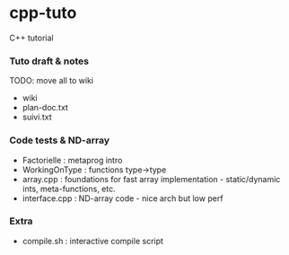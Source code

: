 cpp-tuto
========

C++ tutorial

### Tuto draft & notes
TODO: move all to wiki
  * wiki
  * plan-doc.txt
  * suivi.txt

### Code tests & ND-array
  * Factorielle : metaprog intro
  * WorkingOnType : functions type->type
  * array.cpp : foundations for fast array implementation - static/dynamic ints, meta-functions, etc.
  * interface.cpp : ND-array code - nice arch but low perf

### Extra
  * compile.sh : interactive compile script
  
